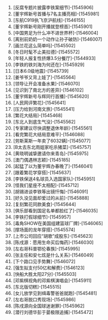 
1. [反腐专题片披露李铁案细节]-[1545906]
1. [董宇辉新号首播与7名主播亮相]-[1545981]
1. [东航C919执飞京沪航线]-[1546155]
1. [董宇辉新号刚开播就登榜首]-[1545901]
1. [中国男足为什么冲不进世界杯]-[1546004]
1. [离别前奶奶一个动作让孙子破防]-[1546007]
1. [画兰花这么简单吗]-[1545502]
1. [冬日时髦不止美拉德]-[1545572]
1. [年轻人报复性挤爆3.5分餐厅]-[1544933]
1. [李铁的铁刘海为何还在]-[1545929]
1. [日本6.0级地震]-[1545739]
1. [姜爷爷又背上娃了]-[1545564]
1. [领导让开会准备水果]-[1546070]
1. [见识到了南北方的差异]-[1546102]
1. [董宇辉新号与辉同行首播]-[1545620]
1. [人民网评繁花]-[1545641]
1. [压力给到河南文旅]-[1545541]
1. [繁花大结局]-[1545468]
1. [东北人到底生气没]-[1545562]
1. [专家建议尽快调整退休年龄]-[1545561]
1. [看完繁花大结局意难平]-[1546088]
1. [劳斯莱斯一年卖了6032辆]-[1545077]
1. [B太去东北雨姐家吃杀猪菜]-[1545757]
1. [黄晓明诚挚邀请你来青岛]-[1545975]
1. [澳门偶遇林志颖]-[1545185]
1. [起猛了以为董宇辉办春晚了]-[1546041]
1. [跟着繁花学穿搭]-[1545637]
1. [李铁保送4名球员入选国家队]-[1545951]
1. [怪我们星座不太相配]-[1545712]
1. [胡锡进谈李铁等出镜忏悔]-[1546091]
1. [好久没见面却爱过的从前]-[1545888]
1. [复刻繁花同款美食]-[1545644]
1. [俱乐部看到国足名单都脸红了]-[1546035]
1. [李铁打假球细节]-[1545957]
1. [毒角SHOW在美国组建篮球厂牌]-[1546065]
1. [撑场面的龙年穿搭]-[1545574]
1. [上市公司回应“胡歌”成股东]-[1545623]
1. [陈戌源：愿用生命买后悔药]-[1546030]
1. [左右哥科普鄂伦春族]-[1545995]
1. [张主任和安七炫是什么关系]-[1546049]
1. [下个路口见手势舞]-[1546072]
1. [强生拟支付50亿和解费]-[1546123]
1. [快船大胜太阳27分]-[1545503]
1. [邓紫棋视角的邓紫棋演唱会]-[1545911]
1. [东北版切糕]-[1545515]
1. [女儿放学见到缉毒警爸爸就跑]-[1545481]
1. [左右哥脱口秀现场]-[1545986]
1. [陈戌源向全国球迷谢罪]-[1545962]
1. [潜行刘德华彭于晏极限追捕]-[1545472]